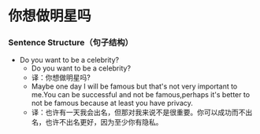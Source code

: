 # 你想做明星吗

### Sentence Structure（句子结构）

- Do you want to be a celebrity?
  - Do you want to be a celebrity?
  - 译：你想做明星吗?
  - Maybe one day I will be famous but that's not very important to me.You can be successful and not be famous,perhaps it's better to not be famous because at least you have privacy.
  - 译：也许有一天我会出名，但那对我来说不是很重要。你可以成功而不出名，也许不出名更好，因为至少你有隐私。
